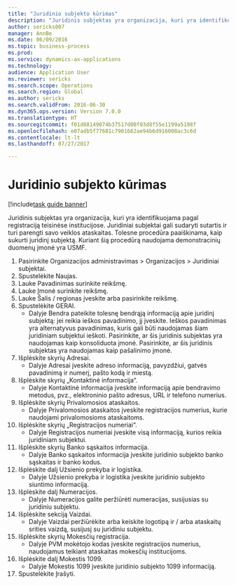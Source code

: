 ```yaml
--- 
title: "Juridinio subjekto kūrimas"
description: "Juridinis subjektas yra organizacija, kuri yra identifikuojama pagal registraciją teisinėse institucijose."
author: sericks007
manager: AnnBe
ms.date: 06/09/2016
ms.topic: business-process
ms.prod: 
ms.service: dynamics-ax-applications
ms.technology: 
audience: Application User
ms.reviewer: sericks
ms.search.scope: Operations
ms.search.region: Global
ms.author: sericks
ms.search.validFrom: 2016-06-30
ms.dyn365.ops.version: Version 7.0.0
ms.translationtype: HT
ms.sourcegitcommit: f01d88149074b37517d00f03d8f55e1199a5198f
ms.openlocfilehash: e07adb5f77681c7901662ae94b6d916008ac3c6d
ms.contentlocale: lt-lt
ms.lasthandoff: 07/27/2017

---
```

# <a name="create-a-legal-entity"></a>Juridinio subjekto kūrimas

[!include[task guide banner](../../includes/task-guide-banner.md)]

Juridinis subjektas yra organizacija, kuri yra identifikuojama pagal registraciją teisinėse institucijose. Juridiniai subjektai gali sudaryti sutartis ir turi parengti savo veiklos ataskaitas. Tolesne procedūra paaiškinama, kaip sukurti juridinį subjektą. Kuriant šią procedūrą naudojama demonstracinių duomenų įmonė yra USMF.

1. Pasirinkite Organizacijos administravimas > Organizacijos > Juridiniai subjektai.
2. Spustelėkite Naujas.
3. Lauke Pavadinimas surinkite reikšmę.
4. Lauke Įmonė surinkite reikšmę.
5. Lauke Šalis / regionas įveskite arba pasirinkite reikšmę.
6. Spustelėkite GERAI.
    * Dalyje Bendra pateikite tolesnę bendrąją informaciją apie juridinį subjektą: jei reikia ieškos pavadinimo, jį įveskite. Ieškos pavadinimas yra alternatyvus pavadinimas, kuris gali būti naudojamas šiam juridiniam subjektui ieškoti. Pasirinkite, ar šis juridinis subjektas yra naudojamas kaip konsoliduota įmonė. Pasirinkite, ar šis juridinis subjektas yra naudojamas kaip pašalinimo įmonė.  
7. Išplėskite skyrių Adresai.
    * Dalyje Adresai įveskite adreso informaciją, pavyzdžiui, gatvės pavadinimą ir numerį, pašto kodą ir miestą.  
8. Išplėskite skyrių „Kontaktinė informacija“.
    * Dalyje Kontaktinė informacija įveskite informaciją apie bendravimo metodus, pvz., elektroninio pašto adresus, URL ir telefono numerius.  
9. Išplėskite skyrių Privalomosios ataskaitos.
    * Dalyje Privalomosios ataskaitos įveskite registracijos numerius, kurie naudojami privalomosioms ataskaitoms.  
10. Išplėskite skyrių „Registracijos numeriai“.
    * Dalyje Registracijos numeriai įveskite visą informaciją, kurios reikia juridiniam subjektui.  
11. Išplėskite skyrių Banko sąskaitos informacija.
    * Dalyje Banko sąskaitos informacija įveskite juridinio subjekto banko sąskaitas ir banko kodus.  
12. Išplėskite dalį Užsienio prekyba ir logistika.
    * Dalyje Užsienio prekyba ir logistika įveskite juridinio subjekto siuntimo informaciją.  
13. Išplėskite dalį Numeracijos.
    * Dalyje Numeracijos galite peržiūrėti numeracijas, susijusias su juridiniu subjektu.  
14. Išplėskite sekciją Vaizdai.
    * Dalyje Vaizdai peržiūrėkite arba keiskite logotipą ir / arba ataskaitų srities vaizdą, susijusį su juridiniu subjektu.  
15. Išplėskite skyrių Mokesčių registracija.
    * Dalyje PVM mokėtojo kodas įveskite registracijos numerius, naudojamus teikiant ataskaitas mokesčių institucijoms.  
16. Išplėskite dalį Mokestis 1099.
    * Dalyje Mokestis 1099 įveskite juridinio subjekto 1099 informaciją.  
17. Spustelėkite Įrašyti.


